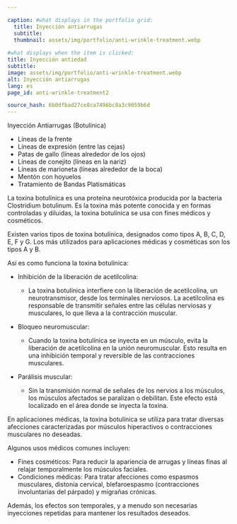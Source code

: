```yaml
---

caption: #what displays in the portfolio grid:
  title: Inyección antiarrugas
  subtitle: 
  thumbnail: assets/img/portfolio/anti-wrinkle-treatment.webp
  
#what displays when the item is clicked:
title: Inyección antiedad
subtitle: 
image: assets/img/portfolio/anti-wrinkle-treatment.webp
alt: Inyección antiarrugas
lang: es
page_id: anti-wrinkle-treatment2

source_hash: 6b0dfbad27ce8ca7496bc8a3c9059b6d
---
```

Inyección Antiarrugas (Botulínica)
- Líneas de la frente
- Líneas de expresión (entre las cejas)
- Patas de gallo (líneas alrededor de los ojos)
- Líneas de conejito (líneas en la nariz)
- Líneas de marioneta (líneas alrededor de la boca)
- Mentón con hoyuelos
- Tratamiento de Bandas Platismáticas

La toxina botulínica es una proteína neurotóxica producida por la bacteria Clostridium botulinum. Es la toxina más potente conocida y en formas controladas y diluidas, la toxina botulínica se usa con fines médicos y cosméticos.

Existen varios tipos de toxina botulínica, designados como tipos A, B, C, D, E, F y G. Los más utilizados para aplicaciones médicas y cosméticas son los tipos A y B.

Así es como funciona la toxina botulínica:
- Inhibición de la liberación de acetilcolina:
  - La toxina botulínica interfiere con la liberación de acetilcolina, un neurotransmisor, desde los terminales nerviosos. La acetilcolina es responsable de transmitir señales entre las células nerviosas y musculares, lo que lleva a la contracción muscular.

- Bloqueo neuromuscular:
  - Cuando la toxina botulínica se inyecta en un músculo, evita la liberación de acetilcolina en la unión neuromuscular. Esto resulta en una inhibición temporal y reversible de las contracciones musculares.

- Parálisis muscular:
  - Sin la transmisión normal de señales de los nervios a los músculos, los músculos afectados se paralizan o debilitan. Este efecto está localizado en el área donde se inyecta la toxina.

En aplicaciones médicas, la toxina botulínica se utiliza para tratar diversas afecciones caracterizadas por músculos hiperactivos o contracciones musculares no deseadas.

Algunos usos médicos comunes incluyen:
- Fines cosméticos: Para reducir la apariencia de arrugas y líneas finas al relajar temporalmente los músculos faciales.
- Condiciones médicas: Para tratar afecciones como espasmos musculares, distonía cervical, blefaroespasmo (contracciones involuntarias del párpado) y migrañas crónicas.

Además, los efectos son temporales, y a menudo son necesarias inyecciones repetidas para mantener los resultados deseados.